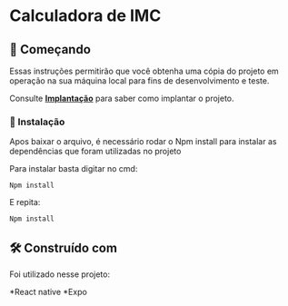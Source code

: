 
# Calculadora de IMC


 
## 🚀 Começando

Essas instruções permitirão que você obtenha uma cópia do projeto em operação na sua máquina local para fins de desenvolvimento e teste.

Consulte **[Implantação](#-implanta%C3%A7%C3%A3o)** para saber como implantar o projeto.

### 🔧 Instalação

Apos baixar o arquivo, é necessário rodar o Npm install para instalar as dependências que foram utilizadas no projeto

Para instalar basta digitar no cmd:

```
Npm install
```

E repita:

```
Npm install

```


## 🛠️ Construído com

Foi utilizado nesse projeto:

*React native
*Expo



